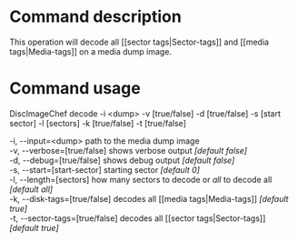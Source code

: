 # Command description
This operation will decode all [[sector tags|Sector-tags]] and [[media tags|Media-tags]] on a media dump image.

# Command usage
DiscImageChef decode -i \<dump\> -v [true/false] -d [true/false] -s [start sector] -l [sectors] -k [true/false] -t [true/false]

-i, --input=\<dump\> path to the media dump image  
-v, --verbose=[true/false] shows verbose output _[default false]_  
-d, --debug=[true/false] shows debug output _[default false]_  
-s, --start=[start-sector] starting sector _[default 0]_  
-l, --length=[sectors] how many sectors to decode or _all_ to decode all _[default all]_  
-k, --disk-tags=[true/false] decodes all [[media tags|Media-tags]] _[default true]_  
-t, --sector-tags=[true/false] decodes all [[sector tags|Sector-tags]] _[default true]_

